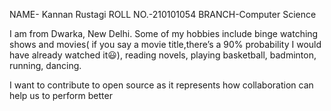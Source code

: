 NAME- Kannan Rustagi
ROLL NO.-210101054
BRANCH-Computer Science

I am from Dwarka, New Delhi. 
Some of my hobbies include binge watching shows and movies( if you say a movie title,there’s a 90% probability I would have already watched it😃), reading novels, playing basketball, badminton, running, dancing.

I want to contribute to open source as it represents how collaboration can help us to perform better